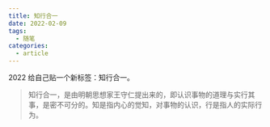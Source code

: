 ```yaml
---
title: 知行合一
date: 2022-02-09
tags:
  - 随笔
categories:
  - article
---
```


2022 给自己贴一个新标签：知行合一。

> 知行合一，是由明朝思想家王守仁提出来的，即认识事物的道理与实行其事，是密不可分的。知是指内心的觉知，对事物的认识，行是指人的实际行为。
